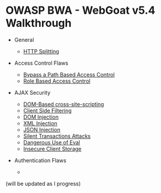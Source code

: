 # OWASP BWA - WebGoat v5.4 Walkthrough

* General
  
  - [HTTP Splitting](/WebGoat/General.md)

* Access Control Flaws
  
  - [Bypass a Path Based Access Control](/WebGoat/Access_control_flaws.md)
  - [Role Based Access Control](/WebGoat/Access_control_flaws.md)

* AJAX Security
  
  - [DOM-Based cross-site-scripting](/WebGoat/AJAX_security.md)
  - [Client Side Filtering](/WebGoat/AJAX_security.md)
  - [DOM Injection](/WebGoat/AJAX_security.md)
  - [XML Injection](/WebGoat/AJAX_security.md)
  - [JSON Injection](/WebGoat/AJAX_security.md)
  - [Silent Transactions Attacks](/WebGoat/AJAX_security.md)
  - [Dangerous Use of Eval](/WebGoat/AJAX_security.md)
  - [Insecure Client Storage](/WebGoat/AJAX_security.md)

* Authentication Flaws
  
  - []()

(will be updated as I progress)
